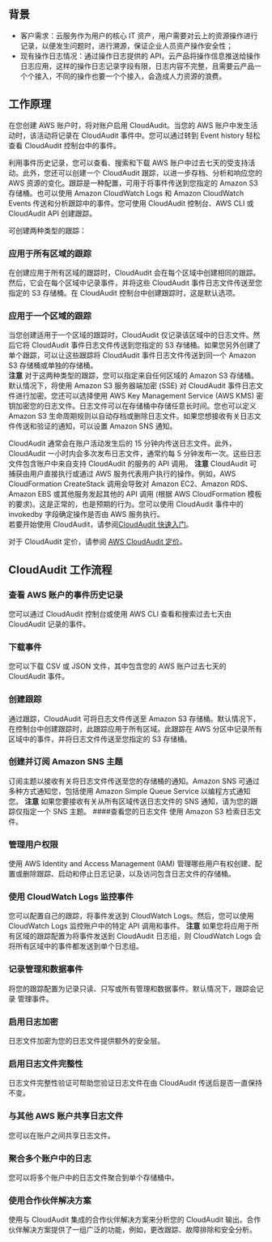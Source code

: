  
## 背景  
- 客户需求：云服务作为用户的核心 IT 资产，用户需要对云上的资源操作进行记录，以便发生问题时，进行溯源，保证企业人员资产操作安全性；  
- 现有操作日志情况：通过操作日志提供的 API，云产品将操作信息推送给操作日志应用，这样的操作日志记录字段有限，日志内容不完整，且需要云产品一个个接入，不同的操作也要一个个接入，会造成人力资源的浪费。  

## 工作原理  
在您创建 AWS 账户时，将对账户启用 CloudAudit。当您的 AWS 账户中发生活动时，该活动将记录在 CloudAudit 事件中。您可以通过转到 Event history 轻松查看 CloudAudit 控制台中的事件。

利用事件历史记录，您可以查看、搜索和下载 AWS 账户中过去七天的受支持活动。此外，您还可以创建一个 CloudAudit 跟踪，以进一步存档、分析和响应您的 AWS 资源的变化。跟踪是一种配置，可用于将事件传送到您指定的 Amazon S3 存储桶。也可以使用 Amazon CloudWatch Logs 和 Amazon CloudWatch Events 传送和分析跟踪中的事件。您可使用 CloudAudit 控制台、AWS CLI 或 CloudAudit API 创建跟踪。

可创建两种类型的跟踪：  
### 应用于所有区域的跟踪  
在创建应用于所有区域的跟踪时，CloudAudit 会在每个区域中创建相同的跟踪。然后，它会在每个区域中记录事件，并将这些 CloudAudit 事件日志文件传送至您指定的 S3 存储桶。在 CloudAudit 控制台中创建跟踪时，这是默认选项。  
### 应用于一个区域的跟踪  
当您创建适用于一个区域的跟踪时，CloudAudit 仅记录该区域中的日志文件。然后它将 CloudAudit 事件日志文件传送到您指定的 S3 存储桶。如果您另外创建了单个跟踪，可以让这些跟踪将 CloudAudit 事件日志文件传送到同一个 Amazon S3 存储桶或单独的存储桶。  
	**注意**
	对于这两种类型的跟踪，您可以指定来自任何区域的 Amazon S3 存储桶。  
默认情况下，将使用 Amazon S3 服务器端加密 (SSE) 对 CloudAudit 事件日志文件进行加密。您还可以选择使用 AWS Key Management Service (AWS KMS) 密钥加密您的日志文件。日志文件可以在存储桶中存储任意长时间。您也可以定义 Amazon S3 生命周期规则以自动存档或删除日志文件。如果您想接收有关日志文件传送和验证的通知，可以设置 Amazon SNS 通知。  

CloudAudit 通常会在账户活动发生后的 15 分钟内传送日志文件。此外，CloudAudit 一小时内会多次发布日志文件，通常约每 5 分钟发布一次。这些日志文件包含账户中来自支持 CloudAudit 的服务的 API 调用。
	**注意**
	CloudAudit 可捕获由用户直接执行或通过 AWS 服务代表用户执行的操作。例如，AWS CloudFormation CreateStack 调用会导致对 Amazon EC2、Amazon RDS、Amazon EBS 或其他服务发起其他的 API 调用 (根据 AWS CloudFormation 模板的要求)。这是正常的，也是预期的行为。您可以使用 CloudAudit 事件中的 invokedby 字段确定操作是否由 AWS 服务执行。  
若要开始使用 CloudAudit，请参阅[CloudAudit 快速入门](#jump)。  
 
对于 CloudAudit 定价，请参阅 [AWS CloudAudit 定价](#jump)。

## CloudAudit 工作流程  
### 查看 AWS 账户的事件历史记录  
您可以通过 CloudAudit 控制台或使用 AWS CLI 查看和搜索过去七天由 CloudAudit 记录的事件。
### 下载事件  
您可以下载 CSV 或 JSON 文件，其中包含您的 AWS 账户过去七天的 CloudAudit 事件。
### 创建跟踪
通过跟踪，CloudAudit 可将日志文件传送至 Amazon S3 存储桶。默认情况下，在控制台中创建跟踪时，此跟踪应用于所有区域。此跟踪在 AWS 分区中记录所有区域中的事件，并将日志文件传送至您指定的 S3 存储桶。

### 创建并订阅 Amazon SNS 主题
订阅主题以接收有关将日志文件传送至您的存储桶的通知。Amazon SNS 可通过多种方式通知您，包括使用 Amazon Simple Queue Service 以编程方式通知您。
	**注意**
	如果您要接收有关从所有区域传送日志文件的 SNS 通知，请为您的跟踪仅指定一个 SNS 主题。
####查看您的日志文件
使用 Amazon S3 检索日志文件。

### 管理用户权限
使用 AWS Identity and Access Management (IAM) 管理哪些用户有权创建、配置或删除跟踪、启动和停止日志记录，以及访问包含日志文件的存储桶。
### 使用 CloudWatch Logs 监控事件
您可以配置自己的跟踪，将事件发送到 CloudWatch Logs。然后，您可以使用 CloudWatch Logs 监控账户中的特定 API 调用和事件。
	**注意**
	如果您将应用于所有区域的跟踪配置为将事件发送到 CloudAudit 日志组，则 CloudWatch Logs 会将所有区域中的事件都发送到单个日志组。
### 记录管理和数据事件
将您的跟踪配置为记录只读、只写或所有管理和数据事件。默认情况下，跟踪会记录 管理事件。

### 启用日志加密
日志文件加密为您的日志文件提供额外的安全层。

### 启用日志文件完整性
日志文件完整性验证可帮助您验证日志文件在由 CloudAudit 传送后是否一直保持不变。

### 与其他 AWS 账户共享日志文件
您可以在账户之间共享日志文件。
### 聚合多个账户中的日志
您可以将多个账户中的日志文件聚合到单个存储桶中。

### 使用合作伙伴解决方案
使用与 CloudAudit 集成的合作伙伴解决方案来分析您的 CloudAudit 输出。合作伙伴解决方案提供了一组广泛的功能，例如，更改跟踪、故障排除和安全分析。